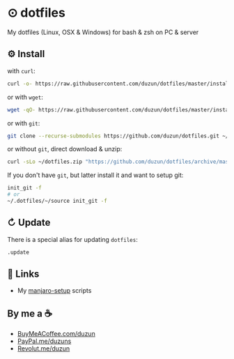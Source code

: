 # ⊙ dotfiles

My dotfiles (Linux, OSX &amp; Windows) for bash &amp; zsh on PC &amp; server

## ⚙ Install

with `curl`:

```sh
curl -o- https://raw.githubusercontent.com/duzun/dotfiles/master/install.sh | sh
```

or with `wget`:

```sh
wget -qO- https://raw.githubusercontent.com/duzun/dotfiles/master/install.sh | sh
```

or with `git`:

```sh
git clone --recurse-submodules https://github.com/duzun/dotfiles.git ~/.dotfiles && ~/.dotfiles/~/source init
```

or without `git`, direct download & unzip:

```sh
curl -sLo ~/dotfiles.zip "https://github.com/duzun/dotfiles/archive/master.zip" && unzip ~/dotfiles.zip -d ~ && mv ~/dotfiles-master ~/.dotfiles && ~/.dotfiles/~/source init
```

If you don't have `git`, but latter install it and want to setup git:

```sh
init_git -f
# or
~/.dotfiles/~/source init_git -f
```

## ↻ Update

There is a special alias for updating `dotfiles`:

```sh
.update
```

## 🔗 Links

- My [manjaro-setup](https://github.com/duzun/manjaro-setup) scripts


## By me a ☕

- [BuyMeACoffee.com/duzun](https://www.buymeacoffee.com/duzun)
- [PayPal.me/duzuns](https://www.paypal.me/duzuns)
- [Revolut.me/duzun](https://revolut.me/duzun)
